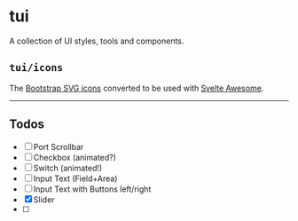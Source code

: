 # tui

A collection of UI styles, tools and components.

## `tui/icons`

The [Bootstrap SVG icons](https://github.com/twbs/icons) converted to be used with [Svelte Awesome](https://github.com/RobBrazier/svelte-awesome).

---

## Todos

- [ ] Port Scrollbar
- [ ] Checkbox (animated?)
- [ ] Switch (animated!)
- [ ] Input Text (Field+Area)
- [ ] Input Text with Buttons left/right
- [x] Slider
- [ ]
